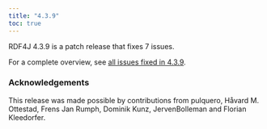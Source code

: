 ```yaml
---
title: "4.3.9"
toc: true
---
```

RDF4J 4.3.9 is a patch release that fixes 7 issues.

For a complete overview, see [all issues fixed in 4.3.9](https://github.com/eclipse/rdf4j/milestone/102?closed=1).

### Acknowledgements

This release was made possible by contributions from pulquero, Håvard M. Ottestad, Frens Jan Rumph, Dominik Kunz, JervenBolleman and Florian Kleedorfer.
